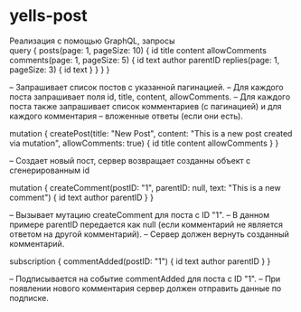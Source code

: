 # yells-post


Реализация с помощью GraphQL, запросы  
query {
  posts(page: 1, pageSize: 10) {
    id
    title
    content
    allowComments
    comments(page: 1, pageSize: 5) {
      id
      text
      author
      parentID
      replies(page: 1, pageSize: 3) {
        id
        text
      }
    }
  }
}

– Запрашивает список постов с указанной пагинацией.
– Для каждого поста запрашивает поля id, title, content, allowComments.
– Для каждого поста также запрашивает список комментариев (с пагинацией) и для каждого комментария – вложенные ответы (если они есть).


mutation {
  createPost(title: "New Post", content: "This is a new post created via mutation", allowComments: true) {
    id
    title
    content
    allowComments
  }
}

– Создает новый пост, сервер возвращает созданны объект с сгенерированным id


mutation {
  createComment(postID: "1", parentID: null, text: "This is a new comment") {
    id
    text
    author
    parentID
  }
}

– Вызывает мутацию createComment для поста с ID "1".
– В данном примере parentID передается как null (если комментарий не является ответом на другой комментарий).
– Сервер должен вернуть созданный комментарий.

subscription {
  commentAdded(postID: "1") {
    id
    text
    author
    parentID
  }
}


– Подписывается на событие commentAdded для поста с ID "1".
– При появлении нового комментария сервер должен отправить данные по подписке.